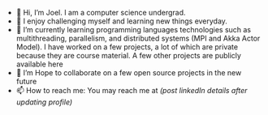 - 👋 Hi, I’m Joel. I am a computer science undergrad.
- 👀 I enjoy challenging myself and learning new things everyday.
- 🌱 I’m currently learning programming languages technologies such as multithreading, parallelism, and distributed systems (MPI and Akka Actor Model). I have worked on a few projects, a lot of which are private because they are course material. A few other projects are publicly available here
- 💞️ I’m Hope to collaborate on a few open source projects in the new future
- 📫 How to reach me: You may reach me at _(post linkedIn details after updating profile)_

<!---
JB-Joel/JB-Joel is a ✨ special ✨ repository because its `README.md` (this file) appears on your GitHub profile.
You can click the Preview link to take a look at your changes.
--->
